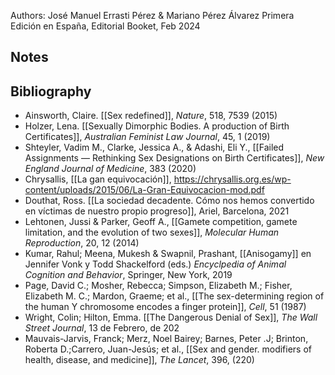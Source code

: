 Authors: José Manuel Errasti Pérez & Mariano Pérez Álvarez
Primera Edición en España, Editorial Booket, Feb 2024

## Notes

## Bibliography

- Ainsworth, Claire. [[Sex redefined]], _Nature_, 518, 7539 (2015)
- Holzer, Lena. [[Sexually Dimorphic Bodies. A production of Birth Certificates]], _Australian Feminist Law Journal_, 45, 1 (2019)
- Shteyler, Vadim M., Clarke, Jessica A., & Adashi, Eli Y., [[Failed Assignments — Rethinking Sex Designations on Birth Certificates]], _New England Journal of Medicine_, 383 (2020)
- Chrysallis, [[La gan equivocación]], <https://chrysallis.org.es/wp-content/uploads/2015/06/La-Gran-Equivocacion-mod.pdf>
- Douthat, Ross. [[La sociedad decadente. Cómo nos hemos convertido en víctimas de nuestro propio progreso]], Ariel, Barcelona, 2021
- Lehtonen, Jussi & Parker, Geoff A., [[Gamete competition, gamete limitation, and the evolution of two sexes]], _Molecular Human Reproduction_, 20, 12 (2014)
- Kumar, Rahul; Meena, Mukesh & Swapnil, Prashant, [[Anisogamy]] en Jennifer Vonk y Todd Shackelford (eds.) _Encyclpedia of Animal Cognition and Behavior_, Springer, New York, 2019
- Page, David C.; Mosher, Rebecca; Simpson, Elizabeth M.; Fisher, Elizabeth M. C.; Mardon, Graeme; et al., [[The sex-determining region of the human Y chromosome encodes a finger protein]], _Cell_, 51 (1987)
- Wright, Colin; Hilton, Emma. [[The Dangerous Denial of Sex]], _The Wall Street Journal_, 13 de Febrero, de 202
- Mauvais-Jarvis, Franck; Merz, Noel Bairey; Barnes, Peter .J; Brinton, Roberta D.;Carrero, Juan-Jesús; et al., [[Sex and gender. modifiers of health, disease, and medicine]], _The Lancet_, 396, (220)